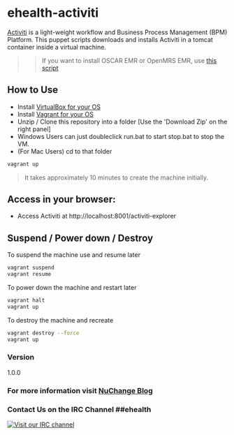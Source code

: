 # ehealth-activiti
[Activiti](http://activiti.org/) is a light-weight workflow and Business Process Management (BPM) Platform. This puppet scripts downloads and installs Activiti in a tomcat container inside a virtual machine.

>> If you want to install OSCAR EMR or OpenMRS EMR, use [this script](https://github.com/E-Health/vagrant-ehealth)

## How to Use
- Install [VirtualBox for your OS](https://www.virtualbox.org/)
- Install [Vagrant for your OS](https://www.vagrantup.com/)
- Unzip / Clone this repository into a folder [Use the 'Download Zip' on the right panel]
- Windows Users can just doubleclick run.bat to start stop.bat to stop the VM.
- (For Mac Users) cd to that folder

```sh
vagrant up
```

> It takes approximately 10 minutes to create the machine initially.

## Access in your browser:
- Access Activiti at http://localhost:8001/activiti-explorer 

## Suspend / Power down / Destroy
To suspend the machine use and resume later
```sh
vagrant suspend
vagrant resume
```
To power down the machine and restart later
```sh
vagrant halt
vagrant up
```
To destroy the machine and recreate
```sh
vagrant destroy --force
vagrant up
```

### Version
1.0.0

### For more information visit [NuChange Blog](http://nuchange.ca)

### Contact Us on the IRC Channel ##ehealth 
[![Visit our IRC channel](https://kiwiirc.com/buttons/irc.freenode.net/ehealth.png)](https://kiwiirc.com/client/irc.freenode.net/?nick=nuchange|?##ehealth)



